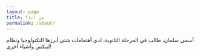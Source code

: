 ```yaml
---
layout: page
title: من انا؟
permalink: /about/
---
```


أسمي سلمان، طالب في المرحلة الثانوية، لدي أهتمامات شتى أبرزها التكنولوجيا ونظام لينكس وأشياء اخرى!